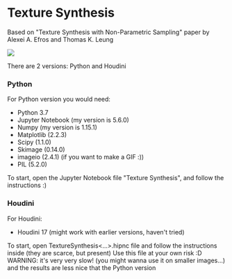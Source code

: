 # Texture Synthesis 
Based on "Texture Synthesis with Non-Parametric Sampling" paper by Alexei A. Efros and Thomas K. Leung

![](TextureSynthesis_Example.gif)

There are 2 versions: Python and Houdini

### Python

For Python version you would need:
* Python 3.7
* Jupyter Notebook (my version is 5.6.0)
* Numpy (my version is 1.15.1)
* Matplotlib (2.2.3)
* Scipy (1.1.0)
* Skimage (0.14.0)
* imageio (2.4.1) (if you want to make a GIF :))
* PIL (5.2.0)

To start, open the Jupyter Notebook file "Texture Synthesis", and follow the instructions :) 

### Houdini

For Houdini:
* Houdini 17 (might work with earlier versions, haven't tried)

To start, open TextureSynthesis<...>.hipnc file and follow the instructions inside (they are scarce, but present)
Use this file at your own risk :D  WARNING: it's very very slow! (you might wanna use it on smaller images...) and the results are less nice that the Python version
